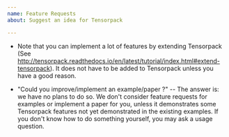```yaml
---
name: Feature Requests
about: Suggest an idea for Tensorpack

---
```


+ Note that you can implement a lot of features by extending Tensorpack
  (See http://tensorpack.readthedocs.io/en/latest/tutorial/index.html#extend-tensorpack).
  It does not have to be added to Tensorpack unless you have a good reason.

+ "Could you improve/implement an example/paper ?"
  -- The answer is: we have no plans to do so. We don't consider feature
  requests for examples or implement a paper for you, unless it demonstrates 
  some Tensorpack features not yet demonstrated in the existing examples.
  If you don't know how to do something yourself, you may ask a usage question.
